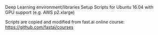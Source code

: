 Deep Learning environment/libraries Setup Scripts for Ubuntu 16.04 with GPU support (e.g. AWS p2.xlarge)

Scripts are copied and modified from fast.ai online course:
https://github.com/fastai/courses
